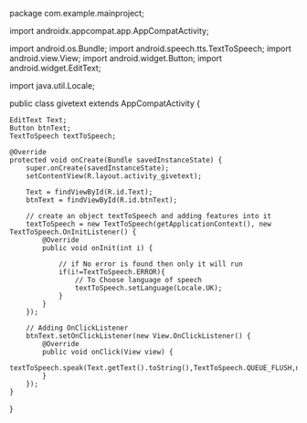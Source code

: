 package com.example.mainproject;

import androidx.appcompat.app.AppCompatActivity;

import android.os.Bundle;
import android.speech.tts.TextToSpeech;
import android.view.View;
import android.widget.Button;
import android.widget.EditText;

import java.util.Locale;

public class givetext extends AppCompatActivity {

    EditText Text;
    Button btnText;
    TextToSpeech textToSpeech;

    @Override
    protected void onCreate(Bundle savedInstanceState) {
        super.onCreate(savedInstanceState);
        setContentView(R.layout.activity_givetext);

        Text = findViewById(R.id.Text);
        btnText = findViewById(R.id.btnText);

        // create an object textToSpeech and adding features into it
        textToSpeech = new TextToSpeech(getApplicationContext(), new TextToSpeech.OnInitListener() {
            @Override
            public void onInit(int i) {

                // if No error is found then only it will run
                if(i!=TextToSpeech.ERROR){
                    // To Choose language of speech
                    textToSpeech.setLanguage(Locale.UK);
                }
            }
        });

        // Adding OnClickListener
        btnText.setOnClickListener(new View.OnClickListener() {
            @Override
            public void onClick(View view) {
                textToSpeech.speak(Text.getText().toString(),TextToSpeech.QUEUE_FLUSH,null);
            }
        });
    }
}

